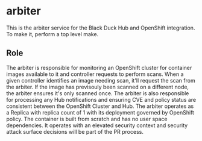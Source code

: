 # arbiter

This is the arbiter service for the Black Duck Hub and OpenShift integration. To make it, perform a top level make.

## Role

The arbiter is responsible for monitoring an OpenShift cluster for container images available to it and controller requests to perform scans. When a given controller identifies an image needing scan, it'll request the scan from the arbiter. If the image has previsouly been scanned on a different node, the arbiter ensures it's only scanned once. The arbiter is also responsible for processing any Hub notifications and ensuring CVE and policy status are consistent between the OpenShift Cluster and Hub. The arbiter operates as a Replica with replica count of 1 with its deployment governed by OpenShift policy. The container is built from scratch and has no user space dependencies. It operates with an elevated security context and security attack surface decisions will be part of the PR process.
